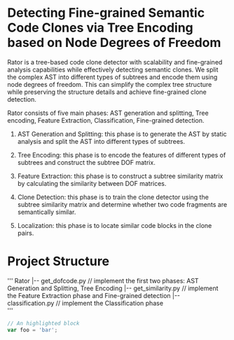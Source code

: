 # Detecting Fine-grained Semantic Code Clones via Tree Encoding based on Node Degrees of Freedom
Rator is a tree-based code clone detector with scalability and fine-grained analysis capabilities while effectively detecting semantic clones. We split the complex AST into different types of subtrees and encode them using node degrees of freedom. This can simplify the complex tree structure while preserving the structure details and achieve fine-grained clone detection.

Rator consists of five main phases: AST generation and splitting, Tree encoding, Feature Extraction, Classification, Fine-grained detection.

1. AST Generation and Splitting: this phase is to generate the AST by static analysis and split the AST into different types of subtrees.

2. Tree Encoding: this phase is to encode the features of different types of subtrees and construct the subtree DOF matrix. 

3. Feature Extraction: this phase is to construct a subtree similarity matrix by calculating the similarity between DOF matrices.

4. Clone Detection: this phase is to train the clone detector using the subtree similarity matrix and determine whether two code fragments are semantically similar.

5. Localization: this phase is to locate similar code blocks in the clone pairs.

# Project Structure
'''
Rator 
|-- get_dofcode.py     	// implement the first two phases:  AST Generation and Splitting, Tree Encoding
|-- get_similarity.py     // implement the Feature Extraction phase and Fine-grained detection
|-- classification.py   // implement the Classification phase  
'''
```javascript
// An highlighted block
var foo = 'bar';
```
